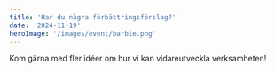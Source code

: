 ```yaml
---
title: 'Har du några förbättringsförslag?'
date: '2024-11-19'
heroImage: '/images/event/barbie.png'
---
```


Kom gärna med fler idéer om hur vi kan vidareutveckla verksamheten!